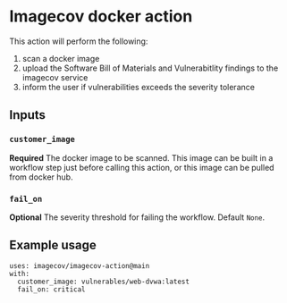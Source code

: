 # Imagecov docker action

This action will perform the following:
  1. scan a docker image
  1. upload the Software Bill of Materials and Vulnerabitlity findings to the imagecov service
  1. inform the user if vulnerabilities exceeds the severity tolerance

## Inputs

### `customer_image`

**Required** The docker image to be scanned. This image can be built in a workflow step just before calling this action, or this image can be pulled from docker hub.

### `fail_on`

**Optional** The severity threshold for failing the workflow. Default `None`.

## Example usage

```
uses: imagecov/imagecov-action@main
with:
  customer_image: vulnerables/web-dvwa:latest
  fail_on: critical
```
